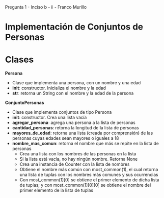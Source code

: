 Pregunta 1 - Inciso b - ii - Franco Murillo

# Implementación de Conjuntos de Personas

# Clases

__Persona__
  - Clase que implementa una persona, con un nombre y una edad
  - __init__: constructor. Inicializa el nombre y la edad
  - __str__: retorna un String con el nombre y la edad de la persona 

__ConjuntoPersonas__
  - Clase que implementa conjuntos de tipo Persona
  - __init__: constructor. Crea una lista vacía
  - __agregar_persona__: agrega una persona a la lista de personas
  - __cantidad_personas__: retorna la longitud de la lista de personas
  - __mayores_de_edad__: retorna una lista (creada por comprensión) de las personas cuyas edades sean mayores o iguales a 18
  - __nombre_mas_comun__: retorna el nombre que más se repite en la lista de personas
    - Crea una lista con los nombres de las personas en la lista
    - Si la lista está vacía, no hay ningún nombre. Retorna None
    - Crea una instancia de Counter con la lista de nombres
    - Obtiene el nombre más común con most_common(1), el cual retorna una lista de tuplas con los nombres más comunes y sus ocurrencias
    - Con most_common(1)[0] se obtiene el primer elemento de dicha lista de tuplas; y con most_common(1)[0][0] se obtiene el nombre del primer elemento de la lista de tuplas 
